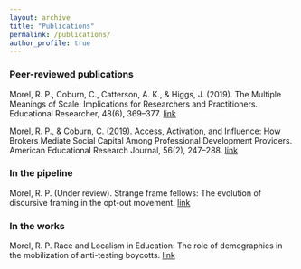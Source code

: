 ```yaml
---
layout: archive
title: "Publications"
permalink: /publications/
author_profile: true
---
```


### Peer-reviewed publications

Morel, R. P., Coburn, C., Catterson, A. K., & Higgs, J. (2019). The Multiple Meanings of Scale: Implications for Researchers and Practitioners. Educational Researcher, 48(6), 369–377. [link](https://journals.sagepub.com/doi/full/10.3102/0013189X19860531)

Morel, R. P., & Coburn, C. (2019). Access, Activation, and Influence: How Brokers Mediate Social Capital Among Professional Development Providers. American Educational Research Journal, 56(2), 247–288. [link](http://doi.org/10.3102/0002831218788528)

### In the pipeline

Morel, R. P. (Under review). Strange frame fellows: The evolution of discursive framing in the opt-out movement. [link](https://ramorel.github.io/files/study2_working_paper.pdf)

### In the works

Morel, R. P. Race and Localism in Education: The role of demographics in the mobilization of anti-testing boycotts. [link](http://ramorel.github.io/files/study3_working_paper.pdf)
